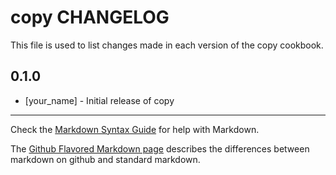 copy CHANGELOG
==============

This file is used to list changes made in each version of the copy cookbook.

0.1.0
-----
- [your_name] - Initial release of copy

- - -
Check the [Markdown Syntax Guide](http://daringfireball.net/projects/markdown/syntax) for help with Markdown.

The [Github Flavored Markdown page](http://github.github.com/github-flavored-markdown/) describes the differences between markdown on github and standard markdown.

